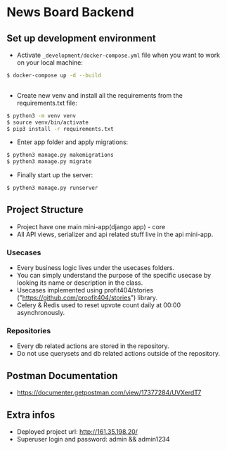 # News Board Backend


## Set up development environment
- Activate ```_development/docker-compose.yml``` file when you want to work on your local machine:
```bash
$ docker-compose up -d --build 
 
```
- Create new venv and install all the requirements from the requirements.txt file:
```bash
$ python3 -m venv venv 
$ source venv/bin/activate 
$ pip3 install -r requirements.txt

```
- Enter app folder and apply migrations:
```bash
$ python3 manage.py makemigrations 
$ python3 manage.py migrate 

```
- Finally start up the server:
```bash
$ python3 manage.py runserver 

```

## Project Structure
- Project have one main mini-app(django app) - core
- All API views, serializer and api related stuff live in the api mini-app.

### Usecases
- Every business logic lives under the usecases folders.
- You can simply understand the purpose of the specific usecase by looking its name or description in the class.
- Usecases implemented using profit404/stories ("https://github.com/proofit404/stories") library.
- Celery & Redis used to reset upvote count daily at 00:00 asynchronously.

### Repositories
- Every db related actions are stored in the repository. 
- Do not use querysets and db related actions outside of the repository.

## Postman Documentation
- https://documenter.getpostman.com/view/17377284/UVXerdT7

## Extra infos
- Deployed project url: http://161.35.198.20/
- Superuser login and password: admin && admin1234


